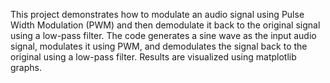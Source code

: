 This project demonstrates how to modulate an audio signal using Pulse Width Modulation (PWM) and then demodulate it back to the original signal using a low-pass filter. The code generates a sine wave as the input audio signal, modulates it using PWM, and demodulates the signal back to the original using a low-pass filter. Results are visualized using matplotlib graphs. 
